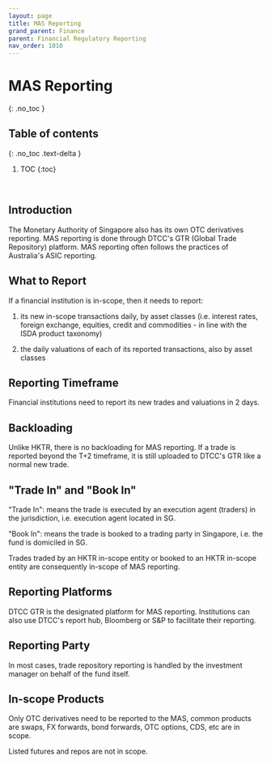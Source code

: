```yaml
---
layout: page
title: MAS Reporting
grand_parent: Finance
parent: Financial Regulatory Reporting
nav_order: 1010
---
```


# MAS Reporting
{: .no_toc }

## Table of contents
{: .no_toc .text-delta }

1. TOC
{:toc}

<br />

## Introduction

The Monetary Authority of Singapore also has its own OTC derivatives reporting. MAS reporting is done through DTCC's GTR (Global Trade Repository) platform. MAS reporting often follows the practices of Australia's ASIC reporting.



## What to Report

If a financial institution is in-scope, then it needs to report:

1. its new in-scope transactions daily, by asset classes (i.e. interest rates, foreign exchange, equities, credit and commodities - in line with the ISDA product taxonomy)

2. the daily valuations of each of its reported transactions, also by asset classes



## Reporting Timeframe

Financial institutions need to report its new trades and valuations in 2 days.



## Backloading

Unlike HKTR, there is no backloading for MAS reporting. If a trade is reported beyond the T+2 timeframe, it is still uploaded to DTCC's GTR like a normal new trade.


## "Trade In" and "Book In"

"Trade In": means the trade is executed by an execution agent (traders) in the jurisdiction, i.e. execution agent located in SG.

"Book In": means the trade is booked to a trading party in Singapore, i.e. the fund is domiciled in SG.

Trades traded by an HKTR in-scope entity or booked to an HKTR in-scope entity are consequently in-scope of MAS reporting.


## Reporting Platforms

DTCC GTR is the designated platform for MAS reporting. Institutions can also use DTCC's report hub, Bloomberg or S&P to facilitate their reporting.


## Reporting Party

In most cases, trade repository reporting is handled by the investment manager on behalf of the fund itself.


## In-scope Products

Only OTC derivatives need to be reported to the MAS, common products are swaps, FX forwards, bond forwards, OTC options, CDS, etc are in scope.

Listed futures and repos are not in scope.
